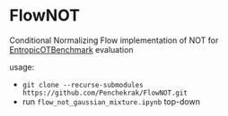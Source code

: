 # FlowNOT
Conditional Normalizing Flow implementation of NOT for [EntropicOTBenchmark](https://github.com/ngushchin/EntropicOTBenchmark) evaluation

usage:
* `git clone --recurse-submodules https://github.com/Penchekrak/FlowNOT.git`
* run `flow_not_gaussian_mixture.ipynb` top-down